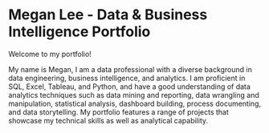 # Megan Lee - Data & Business Intelligence Portfolio

Welcome to my portfolio!

My name is Megan, I am a data professional with a diverse background in data engineering, business intelligence, and analytics.  I am proficient in SQL, Excel, Tableau, and Python, and have a good understanding of data analytics techniques such as data mining and reporting, data wrangling and manipulation, statistical analysis, dashboard building, process documenting, and data storytelling.
My portfolio features a range of projects that showcase my technical skills as well as analytical capability.  

